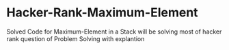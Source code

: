 # Hacker-Rank-Maximum-Element
Solved Code for Maximum-Element in a Stack
will be solving most of hacker rank question of Problem Solving with explantion 
